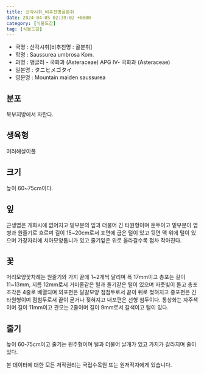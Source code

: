 ```yaml
---
title: 산각시취_비추천명골분취
date: 2024-04-05 02:39:02 +0800
category: [식물도감]
tag: [식물도감]
---
```




- 국명 : 산각시취[비추천명 : 골분취]
- 학명 : Saussurea umbrosa Kom.
- 과명 : 앵글러 - 국화과 (Asteraceae) APG Ⅳ- 국화과 (Asteraceae)
- 일본명 : タニヒメゴタイ
- 영문명 : Mountain maiden saussurea


## 분포
북부지방에서 자란다. 
## 생육형
여러해살이풀
## 크기
높이 60~75cm이다.
## 잎
근생엽은 개화시에 없어지고 밑부분의 잎과 더불어 긴 타원형이며 둔두이고 밑부분이 엽병과 원줄기로 흐르며 길이 15~20cm로서 표면에 굽은 털이 있고 뒷면 맥 위에 털이 있으며 가장자리에 치아모양톱니가 있고 줄기잎은 위로 올라갈수록 점차 작아진다.
## 꽃
머리모양꽃차례는 원줄기와 가지 끝에 1~2개씩 달리며 폭 17mm이고 총포는 길이 11~13mm, 지름 12mm로서 거미줄같은 털과 돌기같은 털이 있으며 자줏빛이 돌고 총포조각은 4줄로 배열되며 외포편은 달걀모양 점첨두로서 끝이 뒤로 젖혀지고 중포편은 긴 타원형이며 점첨두로서 끝이 곧거나 젖혀지고 내포편은 선형 첨두이다. 통상화는 자주색이며 길이 11mm이고 관모는 2줄이며 길이 9mm로서 갈색이고 털이 있다.
## 줄기
높이 60-75cm이고 줄기는 원주형이며 털과 더불어 날개가 있고 가지가 갈라지며 줄이 있다.






본 데이터에 대한 모든 저작권리는 국립수목원 또는 원저작자에게 있습니다.
